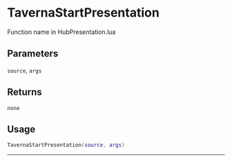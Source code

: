 # TavernaStartPresentation
Function name in HubPresentation.lua
## Parameters
`source`, `args`
## Returns
`none`
## Usage
```lua
TavernaStartPresentation(source, args)
```
---
